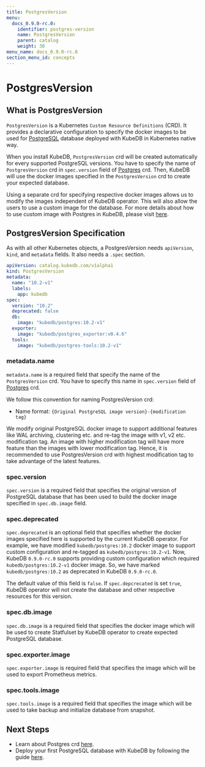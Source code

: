 ```yaml
---
title: PostgresVersion
menu:
  docs_0.9.0-rc.0:
    identifier: postgres-version
    name: PostgresVersion
    parent: catalog
    weight: 30
menu_name: docs_0.9.0-rc.0
section_menu_id: concepts
---
```


# PostgresVersion

## What is PostgresVersion

`PostgresVersion` is a Kubernetes `Custom Resource Definitions` (CRD). It provides a declarative configuration to specify the docker images to be used for [PostgreSQL](https://www.postgresql.org/) database deployed with KubeDB in Kubernetes native way.

When you install KubeDB, `PostgresVersion` crd will be created automatically for every supported PostgreSQL versions. You have to specify the name of `PostgresVersion` crd in `spec.version` field of [Postgres](/docs/concepts/databases/postgres.md) crd. Then, KubeDB will use the docker images specified in the `PostgresVersion` crd to create your expected database.

Using a separate crd for specifying respective docker images allows us to modify the images independent of KubeDB operator. This will also allow the users to use a custom image for the database. For more details about how to use custom image with Postgres in KubeDB, please visit [here](/docs/guides/postgres/custom-versions/setup.md).

## PostgresVersion Specification

As with all other Kubernetes objects, a PostgresVersion needs `apiVersion`, `kind`, and `metadata` fields. It also needs a `.spec` section.

```yaml
apiVersion: catalog.kubedb.com/v1alpha1
kind: PostgresVersion
metadata:
  name: "10.2-v1"
  labels:
    app: kubedb
spec:
  version: "10.2"
  deprecated: false
  db:
    image: "kubedb/postgres:10.2-v1"
  exporter:
    image: "kubedb/postgres_exporter:v0.4.6"
  tools:
    image: "kubedb/postgres-tools:10.2-v1"
```

### metadata.name

`metadata.name` is a required field that specify the name of the `PostgresVersion` crd. You have to specify this name in `spec.version` field of [Postgres](/docs/concepts/databases/postgres.md) crd.

We follow this convention for naming PostgresVersion crd:
- Name format: `{Original PostgreSQL image version}-{modification tag}`

We modify original PostgreSQL docker image to support additional features like WAL archiving, clustering etc. and re-tag the image with v1, v2 etc. modification tag. An image with higher modification tag will have more feature than the images with lower modification tag. Hence, it is recommended to use PostgresVersion crd with highest modification tag to take advantage of the latest features.

### spec.version

`spec.version` is a required field that specifies the original version of PostgreSQL database that has been used to build the docker image specified in `spec.db.image` field.

### spec.deprecated

`spec.deprecated` is an optional field that specifies whether the docker images specified here is supported by the current KubeDB operator. For example, we have modified `kubedb/postgres:10.2` docker image to support custom configuration and re-tagged as `kubedb/postgres:10.2-v1`. Now, KubeDB `0.9.0-rc.0` supports providing custom configuration which required `kubedb/postgres:10.2-v1` docker image. So, we have marked `kubedb/postgres:10.2` as deprecated in KubeDB `0.9.0-rc.0`.

The default value of this field is `false`. If `spec.depcrecated` is set `true`, KubeDB operator will not create the database and other respective resources for this version.

### spec.db.image

`spec.db.image` is a required field that specifies the docker image which will be used to create Statfulset by KubeDB operator to create expected PostgreSQL database.

### spec.exporter.image

`spec.exporter.image` is required field that specifies the image which will be used to export Prometheus metrics.

### spec.tools.image

`spec.tools.image` is a required field that specifies the image which will be used to take backup and initialize database from snapshot.

## Next Steps

- Learn about Postgres crd [here](/docs/concepts/databases/postgres.md).
- Deploy your first PostgreSQL database with KubeDB by following the guide [here](/docs/guides/postgres/quickstart/quickstart.md).